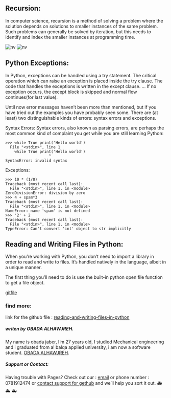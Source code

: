 
## Recursion:

In computer science, recursion is a method of solving a problem where the solution depends on solutions to smaller instances of the same problem. Such problems can generally be solved by iteration, but this needs to identify and index the smaller instances at programming time.

![nv](https://i.ytimg.com/vi/kepBmgvWNDw/maxresdefault.jpg)
![nv](https://media.geeksforgeeks.org/wp-content/cdn-uploads/Recursive-Functions-in-c.png)

## Python Exceptions:

In Python, exceptions can be handled using a try statement. The critical operation which can raise an exception is placed inside the try clause. The code that handles the exceptions is written in the except clause. ... If no exception occurs, the except block is skipped and normal flow continues(for last value).

Until now error messages haven’t been more than mentioned, but if you have tried out the examples you have probably seen some. There are (at least) two distinguishable kinds of errors: syntax errors and exceptions.

Syntax Errors:
Syntax errors, also known as parsing errors, are perhaps the most common kind of complaint you get while you are still learning Python:
```
>>> while True print('Hello world')
  File "<stdin>", line 1
    while True print('Hello world')
                   ^
SyntaxError: invalid syntax
```
Exceptions:

```
>>> 10 * (1/0)
Traceback (most recent call last):
  File "<stdin>", line 1, in <module>
ZeroDivisionError: division by zero
>>> 4 + spam*3
Traceback (most recent call last):
  File "<stdin>", line 1, in <module>
NameError: name 'spam' is not defined
>>> '2' + 2
Traceback (most recent call last):
  File "<stdin>", line 1, in <module>
TypeError: Can't convert 'int' object to str implicitly
```

## Reading and Writing Files in Python:

When you’re working with Python, you don’t need to import a library in order to read and write to files. It’s handled natively in the language, albeit in a unique manner.

The first thing you’ll need to do is use the built-in python open file function to get a file object.

[gitfile](https://github.com/Obada-gh/reading-notes)

### find more:

link for the github file : [reading-and-writing-files-in-python](https://www.pythonforbeginners.com/files/reading-and-writing-files-in-python)

##### *writen by OBADA ALHAWJREH.*

My name is obada jaber, I’m 27 years old, I studied Mechanical engineering and i graduated from al balqa applied university, i am now a software student. [OBADA ALHAWJREH](https://github.com/Obada-gh).

##### *Support or Contact:*

Having trouble with Pages? Check out our : [email](obada7jaber7@gmail.com) or phone number : 0781912474 or [contact support for gethub](https://support.github.com/contact) and we’ll help you sort it out. &#x1F691; &#x1F691; &#x1F691;
